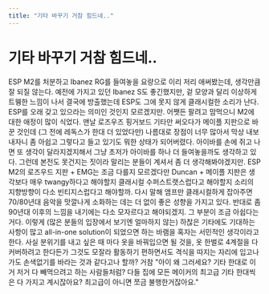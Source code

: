 ```yaml
---
title: "기타 바꾸기 거참 힘드네.."
---
```

# 기타 바꾸기 거참 힘드네..

ESP M2를 처분하고 Ibanez RG를 들여놓을 요량으로 이리 저리 애써봤는데, 생각만큼 잘 되질 않는다. 예전에 가지고 있던 Ibanez S도 좋긴했지만, 겉 모양과 달리 이상하게 트웽한 느낌이 나서 결국에 방출했는데 ESP도 그에 못지 않게 클래시컬한 소리가 난다.
ESP를 오래 갖고 있으라는 의미인 것인지 모르겠지만. 어쨋든 팔려고 맘먹으니 M2에 대한 애정이 많이 식었다. 맨날 로즈우즈 핑거보드 기타만 써오다가 메이플 지판으로 바꾼 것인데 (그 전에 레독스가 한대 더 있었다만) 나름대로 장점이 너무 많아서 막상 내보내자니 좀 아쉽고 그렇다고 들고 있기도 뭐한 상태가 되어버렸다.
아이바를 손에 쥐고 나면 또 생각이 달라지겠지해서 그냥 초저가 아이바를 하나 더 들여놓을까도 생각하고 있다. 그런데 본전도 못건지는 짓이라 말리는 분들이 계셔서 좀 더 생각해봐야겠지만.
ESP M2의 로즈우드 지판 + EMG는 조금 다를지 모르겠다만 Duncan + 메이플 지판은 생각보다 매우 twangy하다고 해야할지 클래시컬 수퍼스트랫스럽다고 해야할지 소리의 지향방향이 다소 빈티지스럽다고 해야할까. 다시 말해 앰프만 클래시컬하게 잡아주면 70/80년대 음악을 맛깔나게 소화하는 데는 더 없이 좋은 성향을 가지고 있다. 반대로 좀 90년대 이후의 느낌을 내기에는 다소 모자르다고 해야되겠지. 그 부분이 조금 아쉽다는 거다. 이렇게 (많은 분들의 입장에서 보기엔 얼마하지 않는) 하찮은 기타에도 기대하는 사항이 많고 all-in-one solution이 되었으면 하는 바램을 혹자는 서민적인 생각이라고 한다. 
사실 분위기를 내고 싶은 때 마다 옷을 바꿔입으면 될 것을, 옷 한벌로 4계절을 다 커버하려고 한다든가 그것도 모잘라 활동하기 편하면서도 격식을 따지는 자리에 입고나가도 손색없기를 바라는 것과 같다고나 할까? 
거참 "아이 왜 그러세요? 기타 한대로 이거 저거 다 빼먹으려고 하는 사람들처럼? 다들 집에 모든 메이커의 최고급 기타 한대씩은 다 가지고 계시잖아요? 최고급이 아니면 쪼금 불행한거잖아요." 

